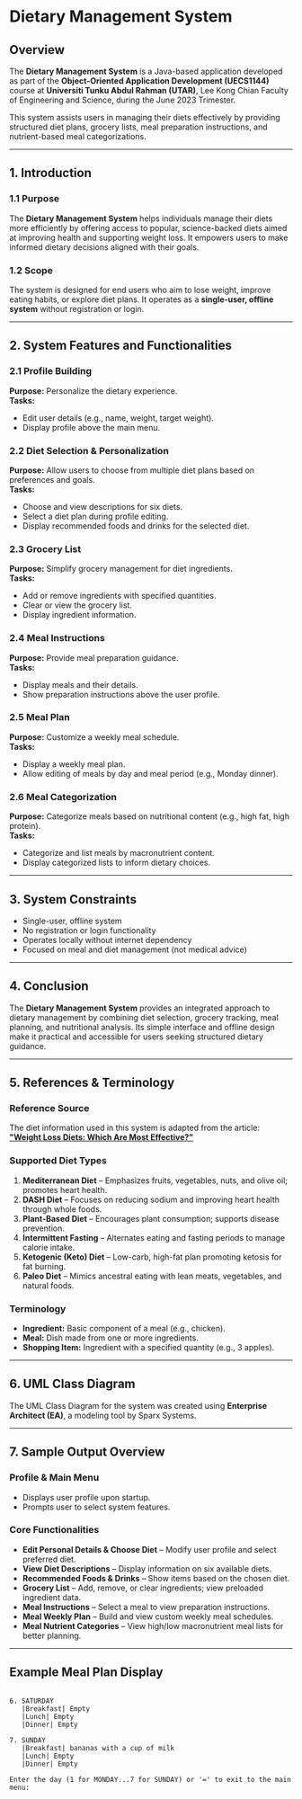 # Dietary Management System

## Overview
The **Dietary Management System** is a Java-based application developed as part of the **Object-Oriented Application Development (UECS1144)** course at **Universiti Tunku Abdul Rahman (UTAR)**, Lee Kong Chian Faculty of Engineering and Science, during the June 2023 Trimester.

This system assists users in managing their diets effectively by providing structured diet plans, grocery lists, meal preparation instructions, and nutrient-based meal categorizations.

---

## 1. Introduction

### 1.1 Purpose
The **Dietary Management System** helps individuals manage their diets more efficiently by offering access to popular, science-backed diets aimed at improving health and supporting weight loss. It empowers users to make informed dietary decisions aligned with their goals.

### 1.2 Scope
The system is designed for end users who aim to lose weight, improve eating habits, or explore diet plans. It operates as a **single-user, offline system** without registration or login.

---

## 2. System Features and Functionalities

### 2.1 Profile Building
**Purpose:** Personalize the dietary experience.  
**Tasks:**
- Edit user details (e.g., name, weight, target weight).  
- Display profile above the main menu.

### 2.2 Diet Selection & Personalization
**Purpose:** Allow users to choose from multiple diet plans based on preferences and goals.  
**Tasks:**
- Choose and view descriptions for six diets.  
- Select a diet plan during profile editing.  
- Display recommended foods and drinks for the selected diet.

### 2.3 Grocery List
**Purpose:** Simplify grocery management for diet ingredients.  
**Tasks:**
- Add or remove ingredients with specified quantities.  
- Clear or view the grocery list.  
- Display ingredient information.

### 2.4 Meal Instructions
**Purpose:** Provide meal preparation guidance.  
**Tasks:**
- Display meals and their details.  
- Show preparation instructions above the user profile.

### 2.5 Meal Plan
**Purpose:** Customize a weekly meal schedule.  
**Tasks:**
- Display a weekly meal plan.  
- Allow editing of meals by day and meal period (e.g., Monday dinner).

### 2.6 Meal Categorization
**Purpose:** Categorize meals based on nutritional content (e.g., high fat, high protein).  
**Tasks:**
- Categorize and list meals by macronutrient content.  
- Display categorized lists to inform dietary choices.

---

## 3. System Constraints
- Single-user, offline system  
- No registration or login functionality  
- Operates locally without internet dependency  
- Focused on meal and diet management (not medical advice)

---

## 4. Conclusion
The **Dietary Management System** provides an integrated approach to dietary management by combining diet selection, grocery tracking, meal planning, and nutritional analysis. Its simple interface and offline design make it practical and accessible for users seeking structured dietary guidance.

---

## 5. References & Terminology

### Reference Source
The diet information used in this system is adapted from the article:  
**["Weight Loss Diets: Which Are Most Effective?"](https://ro.co/health-guide/weight-loss-diets-which-are-most-effective/)**

### Supported Diet Types
1. **Mediterranean Diet** – Emphasizes fruits, vegetables, nuts, and olive oil; promotes heart health.  
2. **DASH Diet** – Focuses on reducing sodium and improving heart health through whole foods.  
3. **Plant-Based Diet** – Encourages plant consumption; supports disease prevention.  
4. **Intermittent Fasting** – Alternates eating and fasting periods to manage calorie intake.  
5. **Ketogenic (Keto) Diet** – Low-carb, high-fat plan promoting ketosis for fat burning.  
6. **Paleo Diet** – Mimics ancestral eating with lean meats, vegetables, and natural foods.

### Terminology
- **Ingredient:** Basic component of a meal (e.g., chicken).  
- **Meal:** Dish made from one or more ingredients.  
- **Shopping Item:** Ingredient with a specified quantity (e.g., 3 apples).

---

## 6. UML Class Diagram
The UML Class Diagram for the system was created using **Enterprise Architect (EA)**, a modeling tool by Sparx Systems.

---

## 7. Sample Output Overview

### Profile & Main Menu
- Displays user profile upon startup.
- Prompts user to select system features.

### Core Functionalities
- **Edit Personal Details & Choose Diet** – Modify user profile and select preferred diet.  
- **View Diet Descriptions** – Display information on six available diets.  
- **Recommended Foods & Drinks** – Show items based on the chosen diet.  
- **Grocery List** – Add, remove, or clear ingredients; view preloaded ingredient data.  
- **Meal Instructions** – Select a meal to view preparation instructions.  
- **Meal Weekly Plan** – Build and view custom weekly meal schedules.  
- **Meal Nutrient Categories** – View high/low macronutrient meal lists for better planning.

---

## Example Meal Plan Display
```

6. SATURDAY
   |Breakfast| Empty
   |Lunch| Empty
   |Dinner| Empty

7. SUNDAY
   |Breakfast| bananas with a cup of milk
   |Lunch| Empty
   |Dinner| Empty

Enter the day (1 for MONDAY...7 for SUNDAY) or '=' to exit to the main menu:

